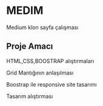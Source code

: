 # MEDIM
Medium klon sayfa çalışması

## Proje Amacı
HTML,CSS,BOOSTRAP alıştırmaları  

Grid Mantığının anlaşılması  

Boostrap ile responsive site tasarımı  

Tasarım alıştırması  


